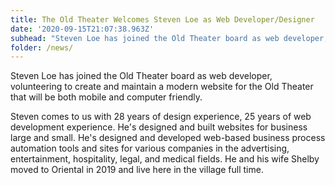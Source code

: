 ```yaml
---
title: The Old Theater Welcomes Steven Loe as Web Developer/Designer
date: '2020-09-15T21:07:38.963Z'
subhead: "Steven Loe has joined the Old Theater board as web developer, volunteering to create..."
folder: /news/
---
```


Steven Loe has joined the Old Theater board as web developer, volunteering to create and maintain a modern website for the Old Theater that will be both mobile and computer friendly.

Steven comes to us with 28 years of design experience, 25 years of web development experience. He's designed and built websites for business large and small. He's designed and developed web-based business process automation tools and sites for various companies in the advertising, entertainment, hospitality, legal, and medical fields. He and his wife Shelby moved to Oriental in 2019 and live here in the village full time.
